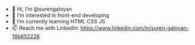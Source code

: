 - 👋 Hi, I’m @surengaloyan
- 👀 I’m interested in front-end developing
- 🌱 I’m currently learning HTML CSS JS
- 📫 Reach me with LinkedIn: https://www.linkedin.com/in/suren-galoyan-16b652228

<!---
surengaloyan/surengaloyan is a ✨ special ✨ repository because its `README.md` (this file) appears on your GitHub profile.
You can click the Preview link to take a look at your changes.
--->
